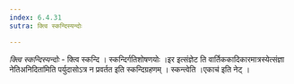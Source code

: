 ```yaml
---
index: 6.4.31
sutra: क्त्वि स्कन्दिस्यन्दोः

---
```

_क्त्वि स्कन्दिस्यन्दोः_ - क्त्वि स्कन्दि । स्कन्दिर्गतिशोषणयोः ।इर इत्संज्ञेट ति वार्तिककादिकारमात्रस्येत्संज्ञा नेतिअनिदिता॑मिति पर्युदासोऽत्र न प्रवर्तत इति स्कन्दिग्रहणम् । स्कन्त्वेति ।एकाच॑ इति नेट् ।
